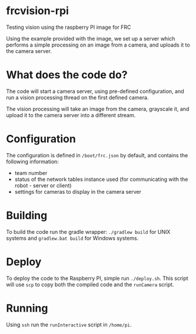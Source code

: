 # frcvision-rpi

Testing vision using the raspberry PI image for FRC

Using the example provided with the image, we set up a server which performs a simple processing on an image from a camera, and uploads it to the camera server.

# What does the code do?

The code will start a camera server, using pre-defined configuration, and run a vision processing thread on the first
defined camera.

The vision processing will take an image from the camera, grayscale it, and upload it to the camera server into a different stream.

# Configuration

The configuration is defined in `/boot/frc.json` by default, and contains the following information:

- team number
- status of the network tables instance used (for communicating with the robot - server or client)
- settings for cameras to display in the camera server

# Building

To build the code run the gradle wrapper: `./gradlew build` for UNIX systems and `gradlew.bat build` for Windows systems.

# Deploy

To deploy the code to the Raspberry PI, simple run `./deploy.sh`. This script will use `scp` to copy both the compiled code and the `runCamera` script.

# Running

Using `ssh` run the `runInteractive` script in `/home/pi`.